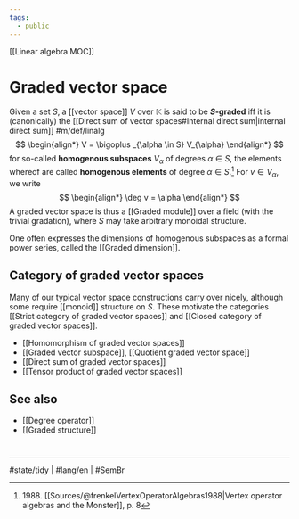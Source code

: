 ```yaml
---
tags:
  - public
---
```

[[Linear algebra MOC]]
# Graded vector space

Given a set $S$, a [[vector space]] $V$ over $\mathbb{K}$ is said to be **$S$-graded** iff it is (canonically) the [[Direct sum of vector spaces#Internal direct sum|internal direct sum]] #m/def/linalg 
$$
\begin{align*}
V = \bigoplus _{\alpha \in S} V_{\alpha}
\end{align*}
$$
for so-called **homogenous subspaces** $V_{\alpha}$ of degrees $\alpha \in S$,
the elements whereof are called **homogenous elements** of degree $\alpha \in S$.[^1988]
For $v \in V_{\alpha}$, we write
$$
\begin{align*}
\deg v = \alpha
\end{align*}
$$
A graded vector space is thus a [[Graded module]] over a field (with the trivial gradation),
where $S$ may take arbitrary monoidal structure.

One often expresses the dimensions of homogenous subspaces as a formal power series, called the [[Graded dimension]].

  [^1988]: 1988\. [[Sources/@frenkelVertexOperatorAlgebras1988|Vertex operator algebras and the Monster]], p. 8

## Category of graded vector spaces

Many of our typical vector space constructions carry over nicely, although some require [[monoid]] structure on $S$.
These motivate the categories [[Strict category of graded vector spaces]] and [[Closed category of graded vector spaces]].

- [[Homomorphism of graded vector spaces]]
- [[Graded vector subspace]], [[Quotient graded vector space]]
- [[Direct sum of graded vector spaces]]
- [[Tensor product of graded vector spaces]]

## See also

- [[Degree operator]]
- [[Graded structure]]

#
---
#state/tidy | #lang/en | #SemBr
